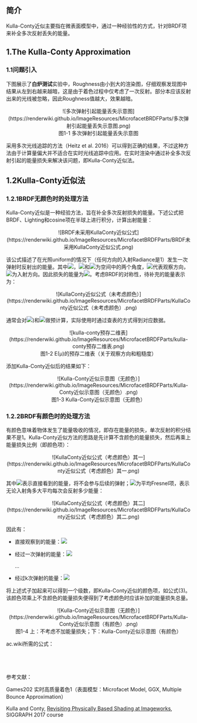 ## 简介

Kulla-Conty近似主要指在微表面模型中，通过一种经验性的方式，针对BRDF项来补全多次反射丢失的能量。

## 1.The Kulla-Conty Approximation

### 1.1问题引入

下图展示了**白炉测试**实验中，Roughness由小到大的渲染图，仔细观察发现图中结果从左到右越来越暗，这是由于着色过程中仅考虑了一次反射。部分本应该反射出来的光线被忽略，因此Roughness值越大，效果越暗。

<div align=center>![多次弹射引起能量丢失示意图](https://renderwiki.github.io/ImageResources/MicrofacetBRDFParts/多次弹射引起能量丢失示意图.png)</div>

<center>图1-1 多次弹射引起能量丢失示意图</center>

采用多次光线追踪的方法（Heitz et al. 2016）可以得到正确的结果，不过这种方法由于计算量偏大并不适合在实时光线追踪中应用。在实时渲染中通过补全多次反射引起的能量损失来解决该问题，即Kulla-Conty近似法。

## 1.2Kulla-Conty近似法

### 1.2.1BRDF无颜色时的处理方法

Kulla-Conty近似是一种经验方法，旨在补全多次反射损失的能量。下述公式把BRDF、Lighting和cosine项在半球上进行积分，计算出射能量：

<div align=center>![BRDF未采用KullaConty近似公式](https://renderwiki.github.io/ImageResources/MicrofacetBRDFParts/BRDF未采用KullaConty近似公式.png)</div>

该公式描述了在光照uniform的情况下（任何方向的入射Radiance是1）发生一次弹射时反射出的能量。其中![](http://latex.codecogs.com/svg.latex?\mu=sin\theta)，![](http://latex.codecogs.com/svg.latex?\theta)和![](http://latex.codecogs.com/svg.latex?\mu=sin\phi)为空间中的两个角度，![](http://latex.codecogs.com/svg.latex?\mu_o)代表观察方向，![](http://latex.codecogs.com/svg.latex?\mu_i)为入射方向。因此损失的能量为![](http://latex.codecogs.com/svg.latex?E(\mu_o))。考虑BRDF的对称性，待补充的能量表示为：

<div align=center>![KullaConty近似公式（未考虑颜色）](https://renderwiki.github.io/ImageResources/MicrofacetBRDFParts/KullaConty近似公式（未考虑颜色）.png)</div>

通常会对![](http://latex.codecogs.com/svg.latex?E(\mu)))和![](http://latex.codecogs.com/svg.latex?E_{avg})做预计算，实际使用时通过查表的方式得到对应数据。

<div align=center>![kulla-conty预存二维表](https://renderwiki.github.io/ImageResources/MicrofacetBRDFParts/kulla-conty预存二维表.png)</div>

<center>图1-2 E(μ)的预存二维表（关于观察方向和粗糙度）</center>

添加Kulla-Conty近似后的结果如下：

<div align=center>![Kulla-Conty近似示意图（无颜色）](https://renderwiki.github.io/ImageResources/MicrofacetBRDFParts/Kulla-Conty近似示意图（无颜色）.png)</div>

<center>图1-3 Kulla-Conty近似示意图（无颜色）</center>

### 1.2.2BRDF有颜色时的处理方法

有颜色意味着物体发生了能量吸收的情况，即存在能量的损失，单次反射的积分结果不是1。Kulla-Conty近似方法的思路是先计算不含颜色的能量损失，然后再乘上能量损失比例（即颜色项）：

<div align=center>![KullaConty近似公式（考虑颜色）其一](https://renderwiki.github.io/ImageResources/MicrofacetBRDFParts/KullaConty近似公式（考虑颜色）其一.png)</div>

其中![](http://latex.codecogs.com/svg.latex?E_{avg})表示直接看到的能量，将不会参与后续的弹射；![](http://latex.codecogs.com/svg.latex?F_{avg})为平均Fresnel项，表示无论入射角多大平均每次会反射多少能量：

<div align=center>![KullaConty近似公式（考虑颜色）其二](https://renderwiki.github.io/ImageResources/MicrofacetBRDFParts/KullaConty近似公式（考虑颜色）其二.png)</div>

因此有：

- 直接观察到的能量：![](http://latex.codecogs.com/svg.latex?F_{avg}E_{avg})
- 经过一次弹射的能量：![](http://latex.codecogs.com/svg.latex?F_{avg}(1-E_{avg})\cdotF_{avg}E_{avg})

  ...

- 经过k次弹射的能量：![](http://latex.codecogs.com/svg.latex?F_{avg}^k(1-E_{avg})^k\cdotF_{avg}E_{avg})

将上述式子加起来可以得到一个级数，即Kulla-Conty近似的颜色项，如公式(3)。该颜色项乘上不含颜色的能量损失便得到了考虑颜色时应该补加的能量损失总量。

<div align=center>![Kulla-Conty近似示意图（无颜色）](https://renderwiki.github.io/ImageResources/MicrofacetBRDFParts/Kulla-Conty近似示意图（有颜色）.png)</div>

<center>图1-4 上：不考虑不加能量损失；下：Kulla-Conty近似示意图（有颜色）</center>



ac.wiki所需的公式：

<math>E(μ_o) = \int^{2\pi}_0\int^{1}_0f(μ_0, μ_i, \phi)μ_idμ_id\phi.\tag{1}</math>

<math>f_{ms}(μ_o, μ_i) = \frac{(1-E(μ_o))(1-E(μ_i))}{\pi(1-E_{avg})}, E_{avg}=2\int^1_0E(μ)μdμ. \tag{2}</math>

<math>\frac{F_{avg}E_{avg}}{1-F_{avg}(1-E_{avg})}. \tag{3}</math>

<math>F_{avg}=\frac{\int^1_0F(μ)μdμ}{\int^1_0μdμ}=2\int^1_0F(μ)dμ \tag{4}</math>



参考文献：

Games202 实时高质量着色1（表面模型：Microfacet Model, GGX, Multiple Bounce Approximation）

Kulla and Conty, [Revisiting Physically Based Shading at Imageworks](https://fpsunflower.github.io/ckulla/data/s2017_pbs_imageworks_slides_v2.pdf), SIGGRAPH 2017 course